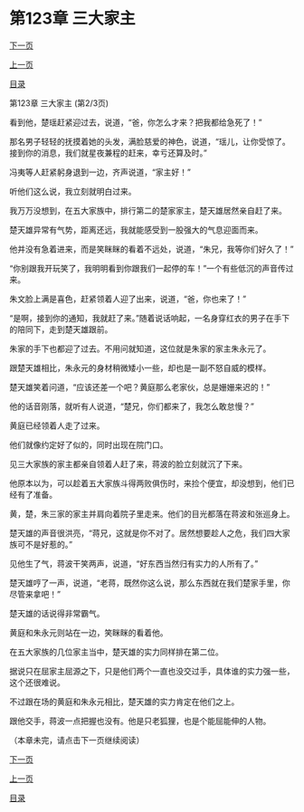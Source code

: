 <h1>第123章   三大家主</h1>
            <div><p><a href="./0368_%E7%AC%AC123%E7%AB%A0_%E4%B8%89%E5%A4%A7%E5%AE%B6%E4%B8%BB.md">下一页</a></p><p><a href="./0366_%E7%AC%AC123%E7%AB%A0_%E4%B8%89%E5%A4%A7%E5%AE%B6%E4%B8%BB.md">上一页</a></p><p><a href="../">目录</a></p></div>
            <div><p>第123章   三大家主 (第2/3页)</p><p>看到他，楚瑶赶紧迎过去，说道，“爸，你怎么才来？把我都给急死了！”</p><p>那名男子轻轻的抚摸着她的头发，满脸慈爱的神色，说道，“瑶儿，让你受惊了。接到你的消息，我们就星夜兼程的赶来，幸亏还算及时。”</p><p>冯夷等人赶紧躬身退到一边，齐声说道，“家主好！”</p><p>听他们这么说，我立刻就明白过来。</p><p>我万万没想到，在五大家族中，排行第二的楚家家主，楚天雄居然亲自赶了来。</p><p>楚天雄异常有气势，距离还远，我就能感受到一股强大的气息迎面而来。</p><p>他并没有急着进来，而是笑眯眯的看着不远处，说道，“朱兄，我等你们好久了！”</p><p>“你别跟我开玩笑了，我明明看到你跟我们一起停的车！”一个有些低沉的声音传过来。</p><p>朱文脸上满是喜色，赶紧领着人迎了出来，说道，“爸，你也来了！”</p><p>“是啊，接到你的通知，我就赶了来。”随着说话响起，一名身穿红衣的男子在手下的陪同下，走到楚天雄跟前。</p><p>朱家的手下也都迎了过去。不用问就知道，这位就是朱家的家主朱永元了。</p><p>跟楚天雄相比，朱永元的身材稍微矮小一些，却也是一副不怒自威的模样。</p><p>楚天雄笑着问道，“应该还差一个吧？黄庭那么老家伙，总是姗姗来迟的！”</p><p>他的话音刚落，就听有人说道，“楚兄，你们都来了，我怎么敢怠慢？”</p><p>黄庭已经领着人走了过来。</p><p>他们就像约定好了似的，同时出现在院门口。</p><p>见三大家族的家主都亲自领着人赶了来，蒋波的脸立刻就沉了下来。</p><p>他原本以为，可以趁着五大家族斗得两败俱伤时，来捡个便宜，却没想到，他们已经有了准备。</p><p>黄，楚，朱三家的家主并肩向着院子里走来。他们的目光都落在蒋波和张巡身上。</p><p>楚天雄的声音很洪亮，“蒋兄，这就是你不对了。居然想要趁人之危，我们四大家族可不是好惹的。”</p><p>见他生了气，蒋波干笑两声，说道，“好东西当然归有实力的人所有了。”</p><p>楚天雄哼了一声，说道，“老蒋，既然你这么说，那么东西就在我们楚家手里，你尽管来拿吧！”</p><p>楚天雄的话说得非常霸气。</p><p>黄庭和朱永元则站在一边，笑眯眯的看着他。</p><p>在五大家族的几位家主当中，楚天雄的实力同样排在第二位。</p><p>据说只在屈家主屈源之下，只是他们两个一直也没交过手，具体谁的实力强一些，这个还很难说。</p><p>不过跟在场的黄庭和朱永元相比，楚天雄的实力肯定在他们之上。</p><p>跟他交手，蒋波一点把握也没有。他是只老狐狸，也是个能屈能伸的人物。</p><p>（本章未完，请点击下一页继续阅读）</p></div>
            <div><p><a href="./0368_%E7%AC%AC123%E7%AB%A0_%E4%B8%89%E5%A4%A7%E5%AE%B6%E4%B8%BB.md">下一页</a></p><p><a href="./0366_%E7%AC%AC123%E7%AB%A0_%E4%B8%89%E5%A4%A7%E5%AE%B6%E4%B8%BB.md">上一页</a></p><p><a href="../">目录</a></p></div>